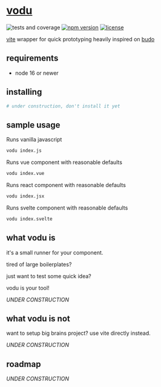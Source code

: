 # [vodu](https://github.com/sombriks/vodu)

![tests and coverage](https://github.com/sombriks/vodu/actions/workflows/node.js.yml/badge.svg)
[![npm version](https://img.shields.io/npm/v/vodu?style=plastic)](https://www.npmjs.com/package/vodu)
[![license](https://img.shields.io/github/license/sombriks/vodu.svg)](LICENSE)

[vite](https://github.com/vitejs/vite) wrapper for quick prototyping heavily
inspired on [budo](https://github.com/mattdesl/budo)

## requirements

- node 16 or newer

## installing

```bash
# under construction, don't install it yet
```

## sample usage

Runs vanilla javascript

```bash
vodu index.js
```

Runs vue component with reasonable defaults

```bash
vodu index.vue
```

Runs react component with reasonable defaults

```bash
vodu index.jsx
```

Runs svelte component with reasonable defaults

```bash
vodu index.svelte
```

## what vodu is

it's a small runner for your component.

tired of large boilerplates?

just want to test some quick idea?

vodu is your tool!

_UNDER CONSTRUCTION_

## what vodu is not

want to setup big brains project? use vite directly instead.

_UNDER CONSTRUCTION_

## roadmap

_UNDER CONSTRUCTION_
